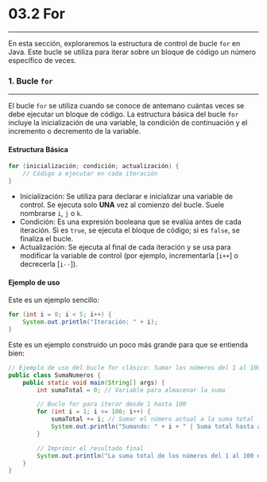 # 03.2 For
---
En esta sección, exploraremos la estructura de control de bucle `for` en Java. Este bucle se utiliza para iterar sobre un bloque de código un número específico de veces.

### 1. Bucle `for`
---
El bucle `for` se utiliza cuando se conoce de antemano cuántas veces se debe ejecutar un bloque de código. La estructura básica del bucle `for` incluye la inicialización de una variable, la condición de continuación y el incremento o decremento de la variable.

#### Estructura Básica
```java
for (inicialización; condición; actualización) {
    // Código a ejecutar en cada iteración
}
```
- Inicialización: Se utiliza para declarar e inicializar una variable de control. Se ejecuta solo **UNA** vez al comienzo del bucle. Suele nombrarse `i`, `j` o `k`.
- Condición: Es una expresión booleana que se evalúa antes de cada iteración. Si es `true`, se ejecuta el bloque de código; si es `false`, se finaliza el bucle.
- Actualización: Se ejecuta al final de cada iteración y se usa para modificar la variable de control (por ejemplo, incrementarla [`i++`] o decrecerla [`i--`]).

#### Ejemplo de uso
Este es un ejemplo sencillo:
```java
for (int i = 0; i < 5; i++) {
    System.out.println("Iteración: " + i);
}
```
Este es un ejemplo construido un poco más grande para que se entienda bien:
```java
// Ejemplo de uso del bucle for clásico: Sumar los números del 1 al 100
public class SumaNumeros {
    public static void main(String[] args) {
        int sumaTotal = 0; // Variable para almacenar la suma

        // Bucle for para iterar desde 1 hasta 100
        for (int i = 1; i <= 100; i++) {
            sumaTotal += i; // Sumar el número actual a la suma total
            System.out.println("Sumando: " + i + " | Suma total hasta ahora: " + sumaTotal);
        }

        // Imprimir el resultado final
        System.out.println("La suma total de los números del 1 al 100 es: " + sumaTotal);
    }
}
```